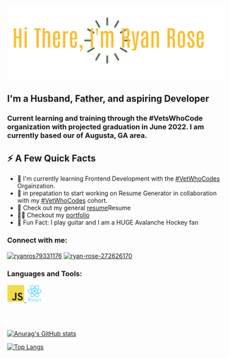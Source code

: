 <img align="Center" src="/intro.svg" />

<h2 align="left">I'm a Husband, Father, and aspiring Developer</h2>

<h3 align="left"> Current learning and training through the #VetsWhoCode organization with projected graduation in June 2022. I am currently based our of Augusta, GA area. </h3>

<h2>⚡️ A Few Quick Facts</h2>
<ul>
<li>🧐 I'm currently learning Frontend Development with the <a href="https://www.vetswhocode.io/about">#VetWhoCodes</a> Orgainzation.</li>
<li>🔭 in prepatation to start working on Resume Generator</a> in collaboration with my <a href="https://www.vetswhocode.io/about">#VetWhoCodes</a> cohort.</li>
<li>📙 Check out my general <a href="/ResumeRyanRose.pdf">resume</a>Resume</li>
<li>👨‍💻 Checkout my <a href="https://ryanrose.netlify.app/">portfolio</a></li>
<li>🎉 Fun Fact: I play guitar and I am a HUGE Avalanche Hockey fan</li>
</ul>

<h3 align="left">Connect with me:</h3>
<p align="left">
<a href="https://twitter.com/ryanros79331176" target="blank"><img align="center" src="https://raw.githubusercontent.com/rahuldkjain/github-profile-readme-generator/master/src/images/icons/Social/twitter.svg" alt="ryanros79331176" height="30" width="40" /></a>
<a href="https://linkedin.com/in/ryan-rose-272626170" target="blank"><img align="center" src="https://raw.githubusercontent.com/rahuldkjain/github-profile-readme-generator/master/src/images/icons/Social/linked-in-alt.svg" alt="ryan-rose-272626170" height="30" width="40" /></a>
</p>

<h3 align="left">Languages and Tools:</h3>
<p align="left">
<a href="https://developer.mozilla.org/en-US/docs/Web/JavaScript" target="_blank" rel="noreferrer"> <img src="https://raw.githubusercontent.com/devicons/devicon/master/icons/javascript/javascript-original.svg" alt="javascript" width="40" height="40"/> </a><a href="https://reactjs.org/" target="_blank" rel="noreferrer"> <img src="https://raw.githubusercontent.com/devicons/devicon/master/icons/react/react-original-wordmark.svg" alt="react" width="40" height="40"/> </a> </p>
<br>
<br>

[![Anurag's GitHub stats](https://github-readme-stats.vercel.app/api?username=rmrose78&show_icons=true&theme=gruvbox)](https://github.com/anuraghazra/github-readme-stats)

[![Top Langs](https://github-readme-stats.vercel.app/api/top-langs/?username=rmrose78&show_icons=true&theme=gruvbox)](https://github.com/anuraghazra/github-readme-stats)
